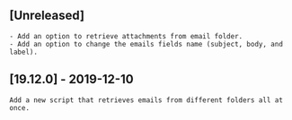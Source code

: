 ## [Unreleased]
    - Add an option to retrieve attachments from email folder.
    - Add an option to change the emails fields name (subject, body, and label).

## [19.12.0] - 2019-12-10
    Add a new script that retrieves emails from different folders all at once.
